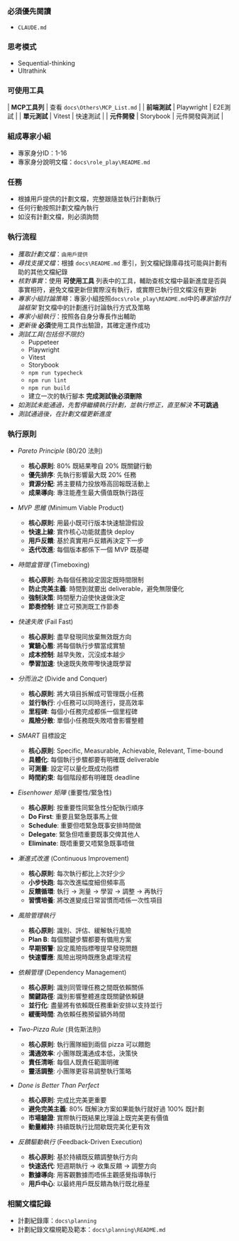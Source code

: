 ### 必須優先閱讀
- `CLAUDE.md`

### 思考模式
- Sequential-thinking
- Ultrathink

### 可使用工具
| **MCP工具列** | 查看 `docs\Others\MCP_List.md` |
| **前端測試** | Playwright | E2E測試 |
| **單元測試** | Vitest | 快速測試 |
| **元件開發** | Storybook | 元件開發與測試 |

### 組成專家小組
- 專家身分ID：1-16
- 專家身分說明文檔：`docs\role_play\README.md`

### 任務
- 根據用戶提供的計劃文檔，完整跟隨並執行計劃執行
- 任何行動按照計劃文檔內執行
- 如沒有計劃文檔，則必須詢問

### 執行流程
- *獲取計劃文檔*：`由用戶提供`
- *尋找支援文檔*：根據 `docs\README.md` 牽引，到文檔紀錄庫尋找可能與計劃有助的其他文檔紀錄
- *核對事實*：使用 **可使用工具** 列表中的工具，輔助查核文檔中最新進度是否與事實相符，避免文檔更新但實際沒有執行，或實際已執行但文檔沒有更新
- *專家小組討論策略*：專家小組按照`docs\role_play\README.md`中的*專家協作討論框架* 對文檔中的計劃進行討論執行方式及策略
- *專家小組執行*：按照各自身分專長作出輔助
- *更新後* **必須**使用工具作出驗證，其確定運作成功
- *測試工具(包括但不限於)*
   - Puppeteer
   - Playwright
   - Vitest
   - Storybook
   - `npm run typecheck`
   - `npm run lint`
   - `npm run build`
   - 建立一次的執行腳本 **完成測試後必須刪除**
- *如測試未能通過，先暫停繼續執行計劃，並執行修正，直至解決* **不可跳過**
- *測試通過後，在計劃文檔更新進度*

### 執行原則

- *Pareto Principle* (80/20 法則)
  - **核心原則**: 80% 既結果嚟自 20% 既關鍵行動
  - **優先排序**: 先執行影響最大既 20% 任務
  - **資源分配**: 將主要精力投放喺高回報既活動上
  - **成果導向**: 專注能產生最大價值既執行路徑

- *MVP 思維* (Minimum Viable Product)
  - **核心原則**: 用最小既可行版本快速驗證假設
  - **快速上線**: 實作核心功能就盡快 deploy
  - **用戶反饋**: 基於真實用戶反饋再決定下一步
  - **迭代改進**: 每個版本都係下一個 MVP 既基礎

- *時間盒管理* (Timeboxing)
  - **核心原則**: 為每個任務設定固定既時間限制
  - **防止完美主義**: 時間到就要出 deliverable，避免無限優化
  - **強制決策**: 時間壓力迫使快速做決定
  - **節奏控制**: 建立可預測既工作節奏

- *快速失敗* (Fail Fast)
  - **核心原則**: 盡早發現同放棄無效既方向
  - **實驗心態**: 將每個執行步驟當成實驗
  - **成本控制**: 越早失敗，沉沒成本越少
  - **學習加速**: 快速既失敗帶嚟快速既學習

- *分而治之* (Divide and Conquer)
  - **核心原則**: 將大項目拆解成可管理既小任務
  - **並行執行**: 小任務可以同時進行，提高效率
  - **里程碑**: 每個小任務完成都係一個里程碑
  - **風險分散**: 單個小任務既失敗唔會影響整體

- *SMART* 目標設定
  - **核心原則**: Specific, Measurable, Achievable, Relevant, Time-bound
  - **具體化**: 每個執行步驟都要有明確既 deliverable
  - **可測量**: 設定可以量化既成功指標
  - **時間約束**: 每個階段都有明確既 deadline

- *Eisenhower 矩陣* (重要性/緊急性)
  - **核心原則**: 按重要性同緊急性分配執行順序
  - **Do First**: 重要且緊急既事馬上做
  - **Schedule**: 重要但唔緊急既事安排時間做
  - **Delegate**: 緊急但唔重要既事交俾其他人
  - **Eliminate**: 既唔重要又唔緊急既事唔做

- *漸進式改進* (Continuous Improvement)
  - **核心原則**: 每次執行都比上次好少少
  - **小步快跑**: 每次改進幅度細但頻率高
  - **反饋循環**: 執行 → 測量 → 學習 → 調整 → 再執行
  - **習慣培養**: 將改進變成日常習慣而唔係一次性項目

- *風險管理執行*
  - **核心原則**: 識別、評估、緩解執行風險
  - **Plan B**: 每個關鍵步驟都要有備用方案
  - **早期預警**: 設定風險指標嚟提早發現問題
  - **快速響應**: 風險出現時既應急處理流程

- *依賴管理* (Dependency Management)
  - **核心原則**: 識別同管理任務之間既依賴關係
  - **關鍵路徑**: 識別影響整體進度既關鍵依賴鏈
  - **並行化**: 盡量將有依賴既任務重新安排以支持並行
  - **緩衝時間**: 為依賴任務預留額外時間

- *Two-Pizza Rule* (貝佐斯法則)
  - **核心原則**: 執行團隊細到兩個 pizza 可以餵飽
  - **溝通效率**: 小團隊既溝通成本低，決策快
  - **責任清晰**: 每個人既責任範圍明確
  - **靈活調整**: 小團隊更容易調整執行策略

- *Done is Better Than Perfect*
  - **核心原則**: 完成比完美更重要
  - **避免完美主義**: 80% 既解決方案如果能執行就好過 100% 既計劃
  - **市場驗證**: 實際執行既結果比理論上既完美更有價值
  - **動量維持**: 持續既執行比間歇既完美化更有效

- *反饋驅動執行* (Feedback-Driven Execution)
  - **核心原則**: 基於持續既反饋調整執行方向
  - **快速迭代**: 短週期執行 → 收集反饋 → 調整方向
  - **數據導向**: 用客觀數據而唔係主觀感覺指導執行
  - **用戶中心**: 以最終用戶既反饋為執行既北極星

### 相關文檔記錄
- 計劃紀錄庫：`docs\planning`
- 計劃紀錄文檔規範及範本：`docs\planning\README.md`